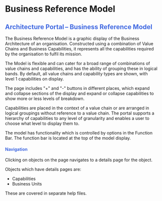 <style>
table, th, td {
  border: 1px solid black;
} 
h2, h4 {color: RoyalBlue;}
</style>
# <b>Business Reference Model</b>

<h2>Architecture Portal – Business Reference Model</h2> 

The Business Reference Model is a graphic display of the Business Architecture of an organisation. Constructed using a combination of Value Chains and Business Capabilities, it represents all the capabilities required by the organisation to fulfil its mission. 

The Model is flexible and can cater for a broad range of combinations of value chains and capabilities, and has the ability of grouping these in logical bands. By default, all value chains and capability types are shown, with level 1 capabilities on display.  

The page includes "+" and "-" buttons in different places, which expand and collapse sections of the display and expand or collapse capabilities to show more or less levels of breakdown. 

Capabilities are placed in the context of a value chain or are arranged in logical groupings without reference to a value chain. The portal supports a hierarchy of capabilities to any level of granularity and enables a user to choose what level to display them to. 

The model has functionality which is controlled by options in the Function Bar. The function bar is located at the top of the model display. 

<h4> Navigation </h4>

Clicking on objects on the page navigates to a details page for the object.  

Objects which have details pages are: 
<ul>
<li>Capabilities </li>

<li>Business Units </li>
</ul>
These are covered in separate help files. 